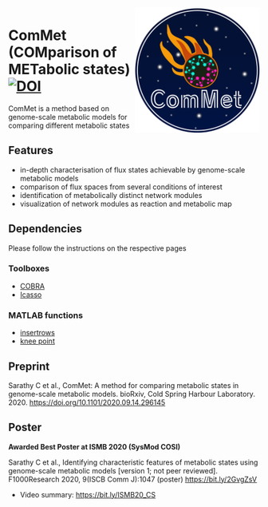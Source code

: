 <img src="commet_logo.png" width="250" align="right" />

# ComMet (COMparison of METabolic states) [![DOI](https://zenodo.org/badge/291652692.svg)](https://zenodo.org/badge/latestdoi/291652692)
ComMet is a method based on genome-scale metabolic models for comparing different metabolic states 

## Features
- in-depth characterisation of flux states achievable by genome-scale metabolic models
- comparison of flux spaces from several conditions of interest
- identification of metabolically distinct network modules
- visualization of network modules as reaction and metabolic map

## Dependencies
Please follow the instructions on the respective pages
### Toolboxes
- [COBRA](https://github.com/opencobra/cobratoolbox/)
- [Icasso](https://research.ics.aalto.fi/ica/icasso/)
### MATLAB functions  
 - [insertrows](https://nl.mathworks.com/matlabcentral/fileexchange/9984-insertrows)
 - [knee point](https://nl.mathworks.com/matlabcentral/fileexchange/35094-knee-point)

## Preprint
Sarathy C et al., ComMet: A method for comparing metabolic states in genome-scale metabolic models. bioRxiv, Cold Spring Harbour Laboratory. 2020. https://doi.org/10.1101/2020.09.14.296145

## Poster
**Awarded Best Poster at ISMB 2020 (SysMod COSI)**

Sarathy C et al., Identifying characteristic features of metabolic states using genome-scale metabolic models [version 1; not peer reviewed]. F1000Research 2020, 9(ISCB Comm J):1047 (poster) https://bit.ly/2GvgZsV

- Video summary: https://bit.ly/ISMB20_CS
